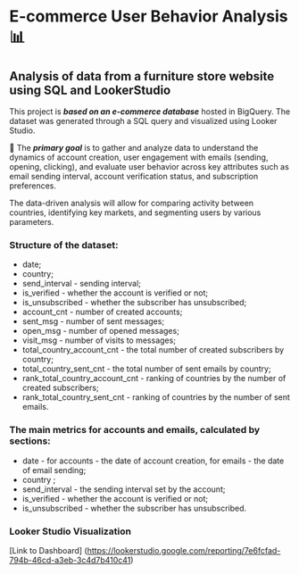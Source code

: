 # E-commerce User Behavior Analysis 📊
## Analysis of data from a furniture store website using SQL and LookerStudio

This project is ***based on an e-commerce database*** hosted in BigQuery. The dataset was generated through a SQL query and visualized using Looker Studio.

📌 The ***primary goal*** is to gather and analyze data to understand the dynamics of account creation, user engagement with emails (sending, opening, clicking), and evaluate user behavior across key attributes such as email sending interval, account verification status, and subscription preferences.

The data-driven analysis will allow for comparing activity between countries, identifying key markets, and segmenting users by various parameters.

### Structure of the dataset:
- date;
- country;
- send_interval - sending interval;
- is_verified - whether the account is verified or not;
- is_unsubscribed - whether the subscriber has unsubscribed;
- account_cnt - number of created accounts;
- sent_msg - number of sent messages;
- open_msg - number of opened messages;
- visit_msg - number of visits to messages;
- total_country_account_cnt - the total number of created subscribers by country;
- total_country_sent_cnt - the total number of sent emails by country;
- rank_total_country_account_cnt - ranking of countries by the number of created subscribers;
- rank_total_country_sent_cnt - ranking of countries by the number of sent emails.

### The main metrics for accounts and emails, calculated by sections:
- date - for accounts - the date of account creation, for emails - the date of email sending;
- country ;
- send_interval - the sending interval set by the account;
- is_verified - whether the account is verified or not;
- is_unsubscribed - whether the subscriber has unsubscribed.

### Looker Studio Visualization
[Link to Dashboard] (https://lookerstudio.google.com/reporting/7e6fcfad-794b-46cd-a3eb-3c4d7b410c41)
